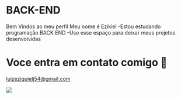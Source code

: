 # BACK-END
Bem Vindos ao meu perfil 
Meu nome é Ezikiel
-Estou estudando programação BACK END
-Uso esse espaço para deixar meus projetos desenvolvidas
 # Voce entra em contato comigo 📧
 luizeziquielj54@gmail.com

![](https://media1.tenor.com/m/qzc9bkg5RNcAAAAC/but-why-tho.gif)
